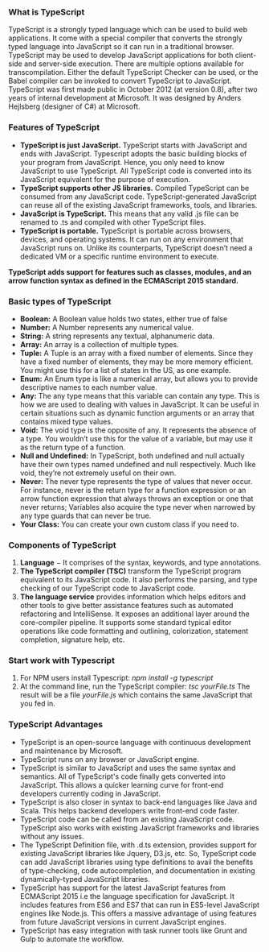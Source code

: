 ### What is TypeScript

TypeScript is a strongly typed language which can be used to build web applications. It come with a special compiler that converts the strongly typed language into JavaScript so it can run in a traditional browser. TypeScript may be used to develop JavaScript applications for both client-side and server-side execution. There are multiple options available for transcompilation. Either the default TypeScript Checker can be used, or the Babel compiler can be invoked to convert TypeScript to JavaScript.
TypeScript was first made public in October 2012 (at version 0.8), after two years of internal development at Microsoft. It was designed by Anders Hejlsberg (designer of C#) at Microsoft.

### Features of TypeScript

- **TypeScript is just JavaScript.** TypeScript starts with JavaScript and ends with JavaScript. Typescript adopts the basic building blocks of your program from JavaScript. Hence, you only need to know JavaScript to use TypeScript. All TypeScript code is converted into its JavaScript equivalent for the purpose of execution.
- **TypeScript supports other JS libraries.** Compiled TypeScript can be consumed from any JavaScript code. TypeScript-generated JavaScript can reuse all of the existing JavaScript frameworks, tools, and libraries.
- **JavaScript is TypeScript.** This means that any valid .js file can be renamed to .ts and compiled with other TypeScript files.
- **TypeScript is portable.** TypeScript is portable across browsers, devices, and operating systems. It can run on any environment that JavaScript runs on. Unlike its counterparts, TypeScript doesn’t need a dedicated VM or a specific runtime environment to execute.

**TypeScript adds support for features such as classes, modules, and an arrow function syntax as defined in the ECMAScript 2015 standard.**

### Basic types of TypeScript

- **Boolean:** A Boolean value holds two states, either true of false
- **Number:** A Number represents any numerical value.
- **String:** A string represents any textual, alphanumeric data.
- **Array:** An array is a collection of multiple types.
- **Tuple:** A Tuple is an array with a fixed number of elements. Since they have a fixed number of elements, they may be more memory efficient. You might use this for a list of states in the US, as one example.
- **Enum:** An Enum type is like a numerical array, but allows you to provide descriptive names to each number value. 
- **Any:** The any type means that this variable can contain any type. This is how we are used to dealing with values in JavaScript. It can be useful in certain situations such as dynamic function arguments or an array that contains mixed type values.
- **Void:** The void type is the opposite of any. It represents the absence of a type. You wouldn’t use this for the value of a variable, but may use it as the return type of a function.
- **Null and Undefined:** In TypeScript, both undefined and null actually have their own types named undefined and null respectively. Much like void, they’re not extremely useful on their own.
- **Never:** The never type represents the type of values that never occur. For instance, never is the return type for a function expression or an arrow function expression that always throws an exception or one that never returns; Variables also acquire the type never when narrowed by any type guards that can never be true.
- **Your Class:** You can create your own custom class if you need to.

### Components of TypeScript

1. **Language** − It comprises of the syntax, keywords, and type annotations.
2. **The TypeScript compiler (TSC)** transform the TypeScript program equivalent to its JavaScript code. It also performs the parsing, and type checking of our TypeScript code to JavaScript code.
3. **The language service** provides information which helps editors and other tools to give better assistance features such as automated refactoring and IntelliSense. It exposes an additional layer around the core-compiler pipeline. It supports some standard typical editor operations like code formatting and outlining, colorization, statement completion, signature help, etc.

### Start work with Typescript 

1. For NPM users install Typescript: _npm install -g typescript_
2. At the command line, run the TypeScript compiler: _tsc yourFile.ts_
The result will be a file _yourFile.js_ which contains the same JavaScript that you fed in.

### TypeScript Advantages

- TypeScript is an open-source language with continuous development and maintenance by Microsoft.
- TypeScript runs on any browser or JavaScript engine.
- TypeScript is similar to JavaScript and uses the same syntax and semantics. All of TypeScript's code finally gets converted into JavaScript. This allows a quicker learning curve for front-end developers currently coding in JavaScript.
- TypeScript is also closer in syntax to back-end languages like Java and Scala. This helps backend developers write front-end code faster.
- TypeScript code can be called from an existing JavaScript code. TypeScript also works with existing JavaScript frameworks and libraries without any issues.
- The TypeScript Definition file, with .d.ts extension, provides support for existing JavaScript libraries like Jquery, D3.js, etc. So, TypeScript code can add JavaScript libraries using type definitions to avail the benefits of type-checking, code autocompletion, and documentation in existing dynamically-typed JavaScript libraries.
- TypeScript has support for the latest JavaScript features from ECMAScript 2015 i.e the language specification for JavaScript. It includes features from ES6 and ES7 that can run in ES5-level JavaScript engines like Node.js. This offers a massive advantage of using features from future JavaScript versions in current JavaScript engines.
- TypeScript has easy integration with task runner tools like Grunt and Gulp to automate the workflow.


